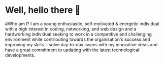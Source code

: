 # Well, hello there 👋

#Who am I?
I am a young enthusiastic, self-motivated & energetic individual with a high interest in coding, networking, and web design and a hardworking individual seeking to work in a competitive and challenging environment while contributing towards the organisation's success and improving my skills. I solve day-to-day issues with my innovative ideas and have a great commitment to updating with the latest technological developments.


